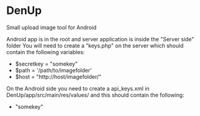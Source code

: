 DenUp
=====

Small upload image tool for Android 

Android app is in the root and server application is inside the "Server side" folder 
You will need to create a "keys.php" on the server which should contain the following variables: 

- $secretkey = "somekey"
- $path = '/path/to/imagefolder'
- $host = "http://host/imagefolder/"

On the Android side you need to create a api_keys.xml in DenUp/app/src/main/res/values/ and this should contain the following: 
- "<string name="key">somekey</string>"
